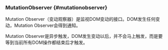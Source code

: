 ### MutationObserver {#mutationobserver}

Mutation Observer（变动观察器）是监视DOM变动的接口。DOM发生任何变动，Mutation Observer会得到通知。

Mutation Observer是异步触发，DOM发生变动以后，并不会马上触发，而是要等到当前所有DOM操作都结束后才触发。